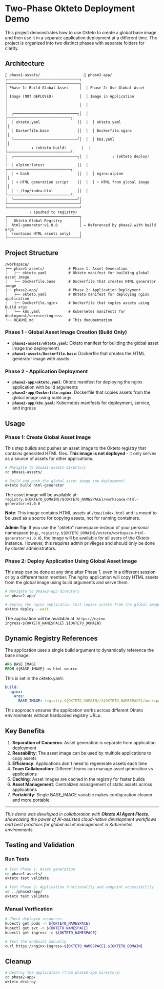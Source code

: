 # Two-Phase Okteto Deployment Demo

This project demonstrates how to use Okteto to create a global base image and then use it in a separate application deployment at a different time. The project is organized into two distinct phases with separate folders for clarity.

## Architecture

```
📁 phase1-assets/                    📁 phase2-app/
┌─────────────────────────────────┐  ┌─────────────────────────────────┐
│ Phase 1: Build Global Asset     │  │ Phase 2: Use Global Asset       │
│ Image (NOT DEPLOYED)            │  │ Image in Application            │
│                                 │  │                                 │
│  ┌─────────────────────────────┐│  │  ┌─────────────────────────────┐│
│  │ okteto.yaml                 ││  │  │ okteto.yaml                 ││
│  │ Dockerfile.base             ││  │  │ Dockerfile.nginx            ││
│  └─────────────────────────────┘│  │  │ k8s.yaml                    ││
│           ↓ (okteto build)       │  │  └─────────────────────────────┘│
│  ┌─────────────────────────────┐│  │           ↓ (okteto deploy)     │
│  │ alpine:latest               ││  │  ┌─────────────────────────────┐│
│  │ + bash                      ││  │  │ nginx:alpine                ││
│  │ + HTML generation script    ││  │  │ + HTML from global image    ││
│  │ → /tmp/index.html           ││  │  └─────────────────────────────┘│
│  └─────────────────────────────┘│  └─────────────────────────────────┘
└─────────────────────────────────┘
           ↓ (pushed to registry)
┌─────────────────────────────────┐
│   Okteto Global Registry        │
│  html-generator:v1.0.0          │ ← Referenced by phase2 with build args
│  (contains HTML assets only)    │
└─────────────────────────────────┘
```

## Project Structure

```
/workspace/
├── phase1-assets/           # Phase 1: Asset Generation
│   ├── okteto.yaml          # Okteto manifest for building global asset image
│   └── Dockerfile.base      # Dockerfile that creates HTML generator image
├── phase2-app/              # Phase 2: Application Deployment  
│   ├── okteto.yaml          # Okteto manifest for deploying nginx application
│   ├── Dockerfile.nginx     # Dockerfile that copies assets using build args
│   └── k8s.yaml             # Kubernetes manifests for deployment/service/ingress
└── README.md                # This documentation
```

### Phase 1 - Global Asset Image Creation (Build Only)
- **`phase1-assets/okteto.yaml`**: Okteto manifest for building the global asset image (no deployment)
- **`phase1-assets/Dockerfile.base`**: Dockerfile that creates the HTML generator image with assets

### Phase 2 - Application Deployment
- **`phase2-app/okteto.yaml`**: Okteto manifest for deploying the nginx application with build arguments
- **`phase2-app/Dockerfile.nginx`**: Dockerfile that copies assets from the global image using build args
- **`phase2-app/k8s.yaml`**: Kubernetes manifests for deployment, service, and ingress

## Usage

### Phase 1: Create Global Asset Image

This step builds and pushes an asset image to the Okteto registry that contains generated HTML files. **This image is not deployed** - it only serves as a source of assets for other applications.

```bash
# Navigate to phase1-assets directory
cd phase1-assets/

# Build and push the global asset image (no deployment)
okteto build html-generator
```

The asset image will be available at:
`registry.${OKTETO_DOMAIN}/${OKTETO_NAMESPACE}/workspace-html-generator:v1.0.0`

**Note**: This image contains HTML assets at `/tmp/index.html` and is meant to be used as a source for copying assets, not for running containers.

**Admin Tip**: If you use the "okteto" namespace instead of your personal namespace (e.g., `registry.${OKTETO_DOMAIN}/okteto/workspace-html-generator:v1.0.0`), the image will be available for all users of the Okteto instance. However, this requires admin privileges and should only be done by cluster administrators.

### Phase 2: Deploy Application Using Global Asset Image

This step can be done at any time after Phase 1, even in a different session or by a different team member. The nginx application will copy HTML assets from the global image using build arguments and serve them.

```bash
# Navigate to phase2-app directory
cd phase2-app/

# Deploy the nginx application that copies assets from the global image
okteto deploy --wait
```

The application will be available at:
`https://nginx-ingress-${OKTETO_NAMESPACE}.${OKTETO_DOMAIN}`

## Dynamic Registry References

The application uses a single build argument to dynamically reference the base image:

```dockerfile
ARG BASE_IMAGE
FROM ${BASE_IMAGE} as html-source
```

This is set in the okteto.yaml:

```yaml
build:
  nginx:
    args:
      BASE_IMAGE: registry.${OKTETO_DOMAIN}/${OKTETO_NAMESPACE}/workspace-html-generator:v1.0.0
```

This approach ensures the application works across different Okteto environments without hardcoded registry URLs.

## Key Benefits

1. **Separation of Concerns**: Asset generation is separate from application deployment
2. **Reusability**: The asset image can be used by multiple applications to copy assets
3. **Efficiency**: Applications don't need to regenerate assets each time
4. **Team Collaboration**: Different teams can manage asset generation vs applications
5. **Caching**: Asset images are cached in the registry for faster builds
6. **Asset Management**: Centralized management of static assets across applications
7. **Portability**: Single BASE_IMAGE variable makes configuration cleaner and more portable

---

*This demo was developed in collaboration with **Okteto AI Agent Fleets**, showcasing the power of AI-assisted cloud-native development workflows and best practices for global asset management in Kubernetes environments.*

## Testing and Validation

### Run Tests

```bash
# Test Phase 1: Asset generation
cd phase1-assets/
okteto test validate

# Test Phase 2: Application functionality and endpoint accessibility
cd ../phase2-app/
okteto test validate
```

### Manual Verification

```bash
# Check deployed resources
kubectl get pods -n ${OKTETO_NAMESPACE}
kubectl get svc -n ${OKTETO_NAMESPACE}
kubectl get ingress -n ${OKTETO_NAMESPACE}

# Test the endpoint manually
curl https://nginx-ingress-${OKTETO_NAMESPACE}.${OKTETO_DOMAIN}
```

## Cleanup

```bash
# Destroy the application (from phase2-app directory)
cd phase2-app/
okteto destroy
```